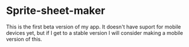 # Sprite-sheet-maker
This is the first beta version of my app.
It doesn't have suport for mobile devices yet, but if I get to a stable version
I will consider making a mobile version of this.
